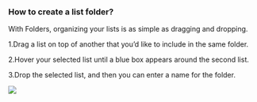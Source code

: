 ### How to create a list folder?

With Folders, organizing your lists is as simple as dragging and dropping. 


1.Drag a list on top of another that you’d like to include in the same folder.

2.Hover your selected list until a blue box appears around the second list. 

3.Drop the selected list, and then you can enter a name for the folder.

![](../images/webfolder.png)